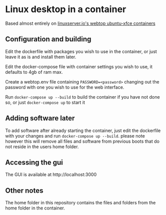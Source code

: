 # Linux desktop in a container

Based almost entirely on [linuxserver.io's webtop ubuntu-xfce containers](https://github.com/linuxserver/docker-webtop/tree/ubuntu-xfce)

## Configuration and building

Edit the dockerfile with packages you wish to use in the container, or just leave it as is and install them later.

Edit the docker-compose file with container settings you wish to use, it defaults to 4gb of ram max.

Create a webtop.env file containing `PASSWORD=<password>` changing out the password with one you wish to use for the web interface.

Run `docker-compose up --build` to build the container if you have not done so, or just `docker-compose up` to start it

## Adding software later

To add software after already starting the container, just edit the dockerfile with your changes and run `docker-compose up --build`. please note however this will remove all files and software from previous boots that do not reside in the users home folder.

## Accessing the gui

The GUI is available at http://localhost:3000

## Other notes

The home folder in this repository contains the files and folders from the home folder in the container.
